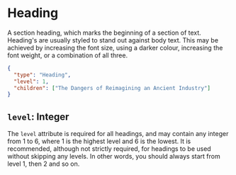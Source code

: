 # Heading

A section heading, which marks the beginning of a section of text. Heading's are
usually styled to stand out against body text. This may be achieved by
increasing the font size, using a darker colour, increasing the font weight, or
a combination of all three.

```json
{
  "type": "Heading",
  "level": 1,
  "children": ["The Dangers of Reimagining an Ancient Industry"]
}
```


## `level`: Integer

The `level` attribute is required for all headings, and may contain any integer
from 1 to 6, where 1 is the highest level and 6 is the lowest. It is
recommended, although not strictly required, for headings to be used without
skipping any levels. In other words, you should always start from level 1, then
2 and so on.